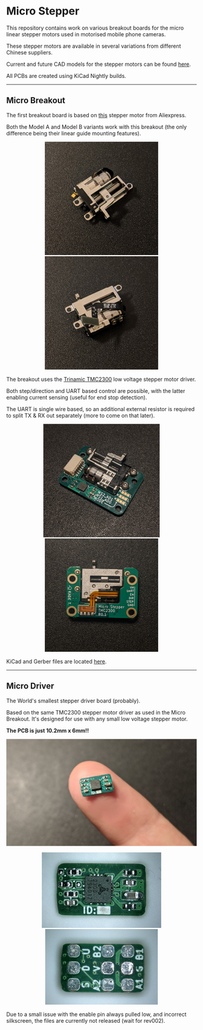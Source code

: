 # Micro Stepper

This repository contains work on various breakout boards for the micro linear stepper motors used in motorised mobile phone cameras.

These stepper motors are available in several variations from different Chinese suppliers.


Current and future CAD models for the stepper motors can be found [here](hw/cad).

All PCBs are created using KiCad Nightly builds.

---

## Micro Breakout

The first breakout board is based on [this](https://www.aliexpress.com/item/4000616045699.html?spm=a2g0s.12269583.0.0.51854815RwJf8O) stepper motor from Aliexpress.

Both the Model A and Model B variants work with this breakout (the only difference being their linear guide mounting features).

<p align="center">
  <img src="docs/pictures/micro_stepper_001.jpg" height="300" />
  <img src="docs/pictures/micro_stepper_002.jpg" height="300" />
</p>

The breakout uses the [Trinamic TMC2300](https://www.trinamic.com/products/integrated-circuits/details/tmc2300-la/) low voltage stepper motor driver. 

Both step/direction and UART based control are possible, with the latter enabling current sensing (useful for end stop detection).

The UART is single wire based, so an additional external resistor is required to split TX & RX out separately (more to come on that later).

<p align="center">
  <img src="docs/pictures/micro_stepper_breakout_001.jpg" height="300" />
  <img src="docs/pictures/micro_stepper_breakout_002.jpg" height="300" />
</p>

KiCad and Gerber files are located [here](hw/micro_breakout_001).

---

## Micro Driver

The World's smallest stepper driver board (probably).

Based on the same TMC2300 stepper motor driver as used in the Micro Breakout. It's designed for use with any small low voltage stepper motor.

**The PCB is just 10.2mm x 6mm!!**

<p align="center">
    <img src="docs/pictures/micro_driver_003.jpg" width="600" />
</p>

<p align="center">
    <img src="docs/pictures/micro_driver_001.jpg" height="200" />
    <img src="docs/pictures/micro_driver_002.jpg" height="200" />
</p>

Due to a small issue with the enable pin always pulled low, and incorrect silkscreen, the files are currently not released (wait for rev002).

